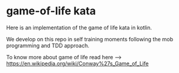 # game-of-life kata

Here is an implementation of the game of life kata in kotlin.

We develop on this repo in self training moments following the mob programming and TDD approach.

To know more about game of life read here --> https://en.wikipedia.org/wiki/Conway%27s_Game_of_Life
